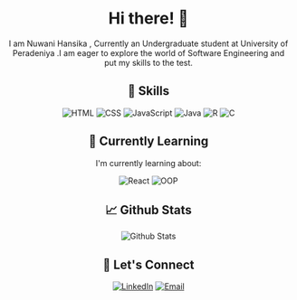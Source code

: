 <!-- Header -->


<!-- Introduction -->
<h1 align="center">Hi there! 👋</h1>

<p align="center">I am Nuwani Hansika , Currently an Undergraduate student at University of Peradeniya .I am eager to explore the world of Software Engineering and put my skills to the test.</p>

<!-- Skills -->
<h2 align="center">🚀 Skills</h2>

<p align="center">
  <img src="https://img.shields.io/badge/HTML-5E463B?style=for-the-badge&logo=html5&logoColor=white" alt="HTML">
  <img src="https://img.shields.io/badge/CSS-264DE4?style=for-the-badge&logo=css3&logoColor=white" alt="CSS">
  <img src="https://img.shields.io/badge/JavaScript-F7DF1E?style=for-the-badge&logo=javascript&logoColor=white" alt="JavaScript">
  


  <img src="https://img.shields.io/badge/Java-ED8B00?style=for-the-badge&logo=java&logoColor=white" alt="Java">
  <img src="https://img.shields.io/badge/R-276DC3?style=for-the-badge&logo=r&logoColor=white" alt="R">
  <img src="https://img.shields.io/badge/C-00599C?style=for-the-badge&logo=c&logoColor=white" alt="C">

 
</p>

<!-- Currently Learning -->
<h2 align="center">🌱 Currently Learning</h2>

<p align="center">I'm currently learning about:</p>

<p align="center">
  <img src="https://img.shields.io/badge/React-61DAFB?style=for-the-badge&logo=react&logoColor=white" alt="React">
  <img src="https://img.shields.io/badge/OOP-5B4CAC?style=for-the-badge" alt="OOP">
</p>



<!-- Github Stats -->
<h2 align="center">📈 Github Stats</h2>

<p align="center">
  <img src="https://github-readme-stats.vercel.app/api?username=nHs2415&show_icons=true&theme=radical" alt="Github Stats">
</p>
<!-- <p align="center">
   <img src= "https://github-readme-stats.vercel.app/api/top-langs/?username=nHs2415&layout=donut-vertical" alt="Github Stats">
</p> -->
<!-- Let's Connect -->
<h2 align="center">🤝 Let's Connect</h2>

<p align="center">
  <a href="https://www.linkedin.com/in/nuwani-sirinayaka-lokuge-023b5223a/"><img src="https://img.shields.io/badge/-LinkedIn-blue?style=for-the-badge&logo=Linkedin&logoColor=white" alt="LinkedIn"></a>
  <a href="mailto:nuwanihansi92@gmail.com"><img src="https://img.shields.io/badge/-Email-blue?style=for-the-badge&logo=Gmail&logoColor=white" alt="Email"></a>
 
</p>
